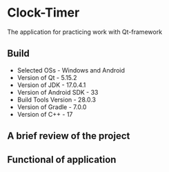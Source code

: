 # Clock-Timer
The application for practicing work with Qt-framework

## Build
- Selected OSs - Windows and Android
- Version of Qt - 5.15.2
- Version of JDK - 17.0.4.1
- Version of Android SDK - 33
- Build Tools Version - 28.0.3
- Version of Gradle - 7.0.0
- Version of C++ - 17

## A brief review of the project


## Functional of application
